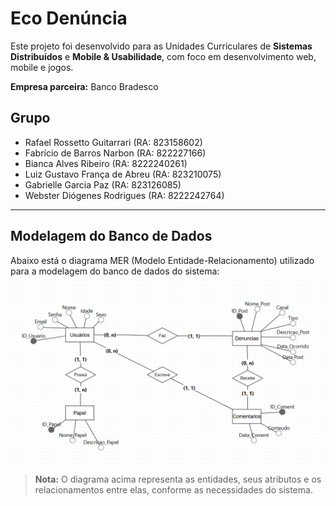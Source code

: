 # Eco Denúncia

Este projeto foi desenvolvido para as Unidades Curriculares de **Sistemas Distribuídos** e **Mobile & Usabilidade**, com foco em desenvolvimento web, mobile e jogos.

**Empresa parceira:** Banco Bradesco

## Grupo

- Rafael Rossetto Guitarrari (RA: 823158602)
- Fabrício de Barros Narbon (RA: 822227166)
- Bianca Alves Ribeiro (RA: 8222240261)
- Luiz Gustavo França de Abreu (RA: 823210075)
- Gabrielle Garcia Paz (RA: 823126085)
- Webster Diógenes Rodrigues (RA: 8222242764)

---

## Modelagem do Banco de Dados

Abaixo está o diagrama MER (Modelo Entidade-Relacionamento) utilizado para a modelagem do banco de dados do sistema:

![Diagrama MER](./mer-diagrama.png)

> **Nota:** O diagrama acima representa as entidades, seus atributos e os relacionamentos entre elas, conforme as necessidades do sistema.
